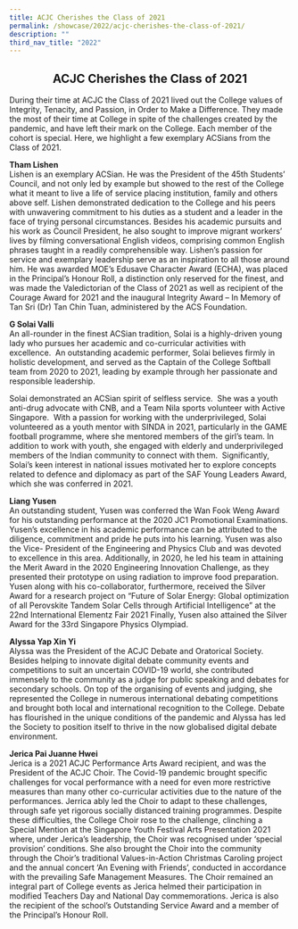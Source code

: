 ```yaml
---
title: ACJC Cherishes the Class of 2021
permalink: /showcase/2022/acjc-cherishes-the-class-of-2021/
description: ""
third_nav_title: "2022"
---
```

## <center> ACJC Cherishes the Class of 2021 </center>

During their time at ACJC the Class of 2021 lived out the College values of Integrity, Tenacity, and Passion, in Order to Make a Difference. They made the most of their time at College in spite of the challenges created by the pandemic, and have left their mark on the College. Each member of the cohort is special. Here, we highlight a few exemplary ACSians from the Class of 2021.&nbsp;

  

  

**Tham Lishen**<br>
Lishen is an exemplary ACSian. He was the President of the 45th Students’ Council, and not only led by example but showed to the rest of the College what it meant to live a life of service placing institution, family and others above self. Lishen demonstrated dedication to the College and his peers with unwavering commitment to his duties as a student and a leader in the face of trying personal circumstances. Besides his academic pursuits and his work as Council President, he also sought to improve migrant workers’ lives by filming conversational English videos, comprising common English phrases taught in a readily comprehensible way. Lishen’s passion for service and exemplary leadership serve as an inspiration to all those around him. He was awarded MOE’s Edusave Character Award (ECHA), was placed in the Principal’s Honour Roll, a distinction only reserved for the finest, and was made the Valedictorian of the Class of 2021 as well as recipient of the Courage Award for 2021 and the inaugural Integrity Award – In Memory of Tan Sri (Dr) Tan Chin Tuan, administered by the ACS Foundation.&nbsp;

  

**G Solai Valli**<br>
An all-rounder in the finest ACSian tradition, Solai is a highly-driven young lady who pursues her academic and co-curricular activities with excellence.&nbsp; An outstanding academic performer, Solai believes firmly in holistic development, and served as the Captain of the College Softball team from 2020 to 2021, leading by example through her passionate and responsible leadership.&nbsp;

  

Solai demonstrated an ACSian spirit of selfless service.&nbsp; She was a youth anti-drug advocate with CNB, and a Team Nila sports volunteer with Active Singapore.&nbsp; With a passion for working with the underprivileged, Solai volunteered as a youth mentor with SINDA in 2021, particularly in the GAME football programme, where she mentored members of the girl’s team. In addition to work with youth, she engaged with elderly and underprivileged members of the Indian community to connect with them.&nbsp; Significantly, Solai’s keen interest in national issues motivated her to explore concepts related to defence and diplomacy as part of the SAF Young Leaders Award, which she was conferred in 2021.

  

**Liang Yusen**<br>
An outstanding student, Yusen was conferred the Wan Fook Weng Award for his outstanding performance at the 2020 JC1 Promotional Examinations. Yusen’s excellence in his academic performance can be attributed to the diligence, commitment and pride he puts into his learning. Yusen was also the Vice- President of the Engineering and Physics Club and was devoted to excellence in this area. Additionally, in 2020, he led his team in attaining the Merit Award in the 2020 Engineering Innovation Challenge, as they presented their prototype on using radiation to improve food preparation. Yusen along with his co-collaborator, furthermore, received the Silver Award for a research project on “Future of Solar Energy: Global optimization of all Perovskite Tandem Solar Cells through Artificial Intelligence” at the 22nd International Elementz Fair 2021 Finally, Yusen also attained the Silver Award for the 33rd Singapore Physics Olympiad.&nbsp;

  

**Alyssa Yap Xin Yi**&nbsp;<br>
Alyssa was the President of the ACJC Debate and Oratorical Society. Besides helping to innovate digital debate community events and competitions to suit an uncertain COVID-19 world, she contributed immensely to the community as a judge for public speaking and debates for secondary schools. On top of the organising of events and judging, she represented the College in numerous international debating competitions and brought both local and international recognition to the College. Debate has flourished in the unique conditions of the pandemic and Alyssa has led the Society to position itself to thrive in the now globalised digital debate environment.

  

**Jerica Pai Juanne Hwei**&nbsp;<br>
Jerica is a 2021 ACJC Performance Arts Award recipient, and was the President of the ACJC Choir. The Covid-19 pandemic brought specific challenges for vocal performance with a need for even more restrictive measures than many other co-curricular activities due to the nature of the performances. Jerrica ably led the Choir to adapt to these challenges, through safe yet rigorous socially distanced training programmes. Despite these difficulties, the College Choir rose to the challenge, clinching a Special Mention at the Singapore Youth Festival Arts Presentation 2021 where, under Jerica’s leadership, the Choir was recognised under ‘special provision’ conditions. She also brought the Choir into the community through the Choir’s traditional Values-in-Action Christmas Caroling project and the annual concert ‘An Evening with Friends’, conducted in accordance with the prevailing Safe Management Measures. The Choir remained an integral part of College events as Jerica helmed their participation in modified Teachers Day and National Day commemorations. Jerica is also the recipient of the school’s Outstanding Service Award and a member of the Principal’s Honour Roll.